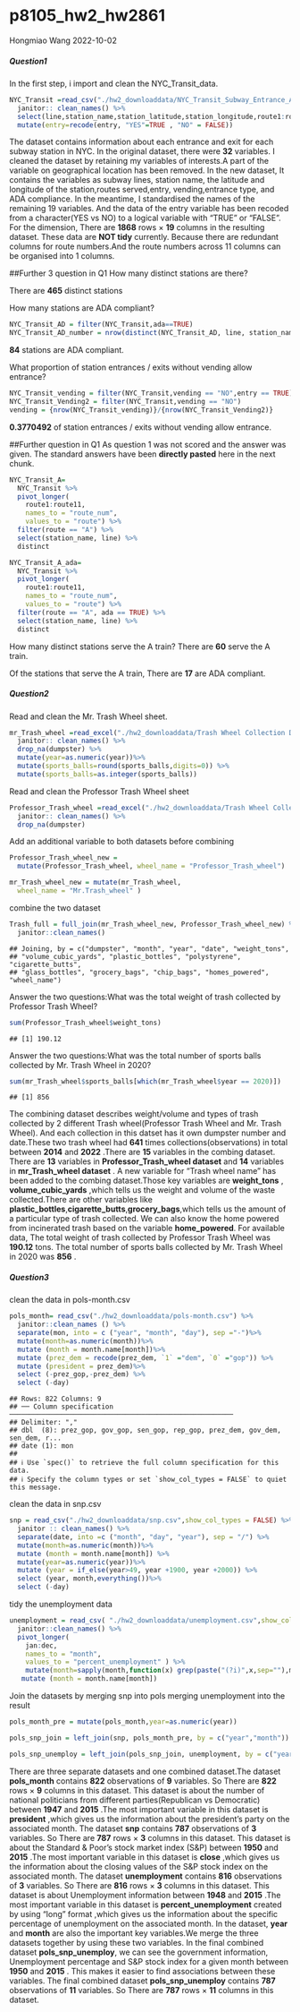 p8105_hw2_hw2861
================
Hongmiao Wang
2022-10-02

##### Question1

In the first step, i import and clean the NYC_Transit_data.

``` r
NYC_Transit =read_csv("./hw2_downloaddata/NYC_Transit_Subway_Entrance_And_Exit_Data.csv",col_types = cols(Route8 = "c", Route9 = "c", Route10 = "c", Route11 = "c")) %>% 
  janitor:: clean_names() %>% 
  select(line,station_name,station_latitude,station_longitude,route1:route11,entry,vending,entrance_type,ada) %>%
  mutate(entry=recode(entry, "YES"=TRUE , "NO" = FALSE))
```

The dataset contains information about each entrance and exit for each
subway station in NYC. In the original dataset, there were **32**
variables. I cleaned the dataset by retaining my variables of
interests.A part of the variable on geographical location has been
removed. In the new dataset, It contains the variables as subway lines,
station name, the latitude and longitude of the station,routes
served,entry, vending,entrance type, and ADA compliance. In the
meantime, I standardised the names of the remaining 19 variables. And
the data of the entry variable has been recoded from a character(YES vs
NO) to a logical variable with “TRUE” or “FALSE”. For the dimension,
There are **1868** rows × **19** columns in the resulting dataset. These
data are **NOT tidy** currently. Because there are redundant columns for
route numbers.And the route numbers across 11 columns can be organised
into 1 columns.

\##Further 3 question in Q1 How many distinct stations are there?

There are **465** distinct stations

How many stations are ADA compliant?

``` r
NYC_Transit_AD = filter(NYC_Transit,ada==TRUE)
NYC_Transit_AD_number = nrow(distinct(NYC_Transit_AD, line, station_name))
```

**84** stations are ADA compliant.

What proportion of station entrances / exits without vending allow
entrance?

``` r
NYC_Transit_vending = filter(NYC_Transit,vending == "NO",entry == TRUE)
NYC_Transit_Vending2 = filter(NYC_Transit,vending == "NO")
vending = {nrow(NYC_Transit_vending)}/{nrow(NYC_Transit_Vending2)}
```

**0.3770492** of station entrances / exits without vending allow
entrance.

\##Further question in Q1 As question 1 was not scored and the answer
was given. The standard answers have been **directly pasted** here in
the next chunk.

``` r
NYC_Transit_A=
  NYC_Transit %>% 
  pivot_longer(
    route1:route11,
    names_to = "route_num",
    values_to = "route") %>% 
  filter(route == "A") %>% 
  select(station_name, line) %>% 
  distinct

NYC_Transit_A_ada=
  NYC_Transit %>% 
  pivot_longer(
    route1:route11,
    names_to = "route_num",
    values_to = "route") %>% 
  filter(route == "A", ada == TRUE) %>% 
  select(station_name, line) %>% 
  distinct
```

How many distinct stations serve the A train? There are **60** serve the
A train.

Of the stations that serve the A train, There are **17** are ADA
compliant.

##### Question2

Read and clean the Mr. Trash Wheel sheet.

``` r
mr_Trash_wheel =read_excel("./hw2_downloaddata/Trash Wheel Collection Data.xlsx",sheet = "Mr. Trash Wheel", range = "A2:N550") %>% 
  janitor:: clean_names() %>% 
  drop_na(dumpster) %>% 
  mutate(year=as.numeric(year))%>% 
  mutate(sports_balls=round(sports_balls,digits=0)) %>% 
  mutate(sports_balls=as.integer(sports_balls))
```

Read and clean the Professor Trash Wheel sheet

``` r
Professor_Trash_wheel =read_excel("./hw2_downloaddata/Trash Wheel Collection Data.xlsx",sheet = "Professor Trash Wheel", range = "A2:M97") %>% 
  janitor:: clean_names() %>% 
  drop_na(dumpster) 
```

Add an additional variable to both datasets before combining

``` r
Professor_Trash_wheel_new = 
  mutate(Professor_Trash_wheel, wheel_name = "Professor_Trash_wheel")

mr_Trash_wheel_new = mutate(mr_Trash_wheel,
  wheel_name = "Mr.Trash_wheel" )
```

combine the two dataset

``` r
Trash_full = full_join(mr_Trash_wheel_new, Professor_Trash_wheel_new) %>%
  janitor::clean_names() 
```

    ## Joining, by = c("dumpster", "month", "year", "date", "weight_tons",
    ## "volume_cubic_yards", "plastic_bottles", "polystyrene", "cigarette_butts",
    ## "glass_bottles", "grocery_bags", "chip_bags", "homes_powered", "wheel_name")

Answer the two questions:What was the total weight of trash collected by
Professor Trash Wheel?

``` r
sum(Professor_Trash_wheel$weight_tons)
```

    ## [1] 190.12

Answer the two questions:What was the total number of sports balls
collected by Mr. Trash Wheel in 2020?

``` r
sum(mr_Trash_wheel$sports_balls[which(mr_Trash_wheel$year == 2020)])
```

    ## [1] 856

The combining dataset describes weight/volume and types of trash
collected by 2 different Trash wheel(Professor Trash Wheel and Mr. Trash
Wheel). And each collection in this datset has it own dumpster number
and date.These two trash wheel had **641** times
collections(observations) in total between **2014** and **2022** .There
are **15** variables in the combing dataset. There are **13** variables
in **Professor_Trash_wheel dataset** and **14** variables in
**mr_Trash_wheel dataset** . A new variable for “Trash wheel name” has
been added to the combing dataset.Those key variables are
**weight_tons** , **volume_cubic_yards** ,which tells us the weight and
volume of the waste collected.There are other variables like
**plastic_bottles**,**cigarette_butts**,**grocery_bags**,which tells us
the amount of a particular type of trash collected. We can also know the
home powered from incinerated trash based on the variable
**home_powered**. For available data, The total weight of trash
collected by Professor Trash Wheel was **190.12** tons. The total number
of sports balls collected by Mr. Trash Wheel in 2020 was **856** .

##### Question3

clean the data in pols-month.csv

``` r
pols_month= read_csv("./hw2_downloaddata/pols-month.csv") %>% 
  janitor::clean_names () %>% 
  separate(mon, into = c ("year", "month", "day"), sep ="-")%>% 
  mutate(month=as.numeric(month))%>% 
  mutate (month = month.name[month])%>%
  mutate (prez_dem = recode(prez_dem, `1` ="dem", `0` ="gop")) %>% 
  mutate (president = prez_dem)%>% 
  select (-prez_gop,-prez_dem) %>% 
  select (-day)
```

    ## Rows: 822 Columns: 9
    ## ── Column specification ────────────────────────────────────────────────────────
    ## Delimiter: ","
    ## dbl  (8): prez_gop, gov_gop, sen_gop, rep_gop, prez_dem, gov_dem, sen_dem, r...
    ## date (1): mon
    ## 
    ## ℹ Use `spec()` to retrieve the full column specification for this data.
    ## ℹ Specify the column types or set `show_col_types = FALSE` to quiet this message.

clean the data in snp.csv

``` r
snp = read_csv("./hw2_downloaddata/snp.csv",show_col_types = FALSE) %>% 
  janitor :: clean_names() %>% 
  separate(date, into =c ("month", "day", "year"), sep = "/") %>% 
  mutate(month=as.numeric(month))%>% 
  mutate (month = month.name[month]) %>% 
  mutate(year=as.numeric(year))%>% 
  mutate (year = if_else(year>49, year +1900, year +2000)) %>% 
  select (year, month,everything())%>% 
  select (-day) 
```

tidy the unemployment data

``` r
unemployment = read_csv( "./hw2_downloaddata/unemployment.csv",show_col_types = FALSE ) %>% 
  janitor::clean_names() %>% 
  pivot_longer(
    jan:dec,
    names_to = "month",
    values_to = "percent_unemployment" ) %>%
    mutate(month=sapply(month,function(x) grep(paste("(?i)",x,sep=""),month.abb)))%>% 
   mutate (month = month.name[month]) 
```

Join the datasets by merging snp into pols merging unemployment into the
result

``` r
pols_month_pre = mutate(pols_month,year=as.numeric(year))

pols_snp_join = left_join(snp, pols_month_pre, by = c("year","month"))

pols_snp_unemploy = left_join(pols_snp_join, unemployment, by = c("year", "month"))
```

There are three separate datasets and one combined dataset.The dataset
**pols_month** contains **822** observations of **9** variables. So
There are **822** rows × **9** columns in this dataset. This dataset is
about the number of national politicians from different
parties(Republican vs Democratic) between **1947** and **2015** .The
most important variable in this dataset is **president** ,which gives us
the information about the president’s party on the associated month. The
dataset **snp** contains **787** observations of **3** variables. So
There are **787** rows × **3** columns in this dataset. This dataset is
about the Standard & Poor’s stock market index (S&P) between **1950**
and **2015** .The most important variable in this dataset is **close**
,which gives us the information about the closing values of the S&P
stock index on the associated month. The dataset **unemployment**
contains **816** observations of **3** variables. So There are **816**
rows × **3** columns in this dataset. This dataset is about Unemployment
information between **1948** and **2015** .The most important variable
in this dataset is **percent_unemployment** created by using “long”
format ,which gives us the information about the specific percentage of
unemployment on the associated month. In the dataset, **year** and
**month** are also the important key variables.We merge the three
datasets together by using these two variables. In the final combined
dataset **pols_snp_unemploy**, we can see the government information,
Unemployment percentage and S&P stock index for a given month between
**1950** and **2015** . This makes it easier to find associations
between these variables. The final combined dataset
**pols_snp_unemploy** contains **787** observations of **11** variables.
So There are **787** rows × **11** columns in this dataset.
